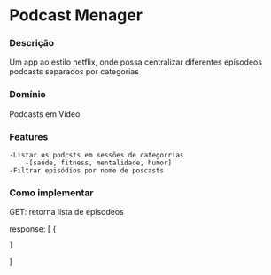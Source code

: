 # Podcast Menager


### Descrição
Um app ao estilo netflix, onde possa centralizar diferentes epísodeos podcasts separados por categorias

### Domínio 
Podcasts em Vídeo

### Features
    -Listar os podcsts em sessões de categorrias
        -[saúde, fitness, mentalidade, humor]
    -Filtrar episódios por nome de poscasts

### Como implementar
GET: retorna lista de episodeos

response: 
[
    {

    }
]